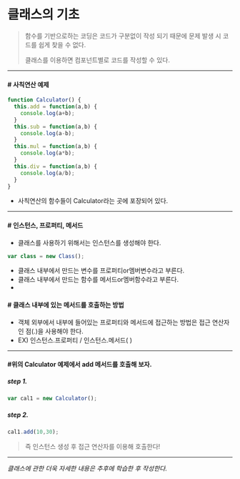 # 클래스의 기초

>함수를 기반으로하는 코딩은 코드가 구분없이 작성 되기 때문에 문제 발생 시 코드를 쉽게 찾을 수 없다.
>
>클래스를 이용하면 컴포넌트별로 코드를 작성할 수 있다.

---

#### # 사칙연산 예제

```javascript
function Calculator() {
  this.add = function(a,b) {
    console.log(a+b);
  }
  this.sub = function(a,b) {
    console.log(a-b);
  }
  this.mul = function(a,b) {
    console.log(a*b);
  }
  this.div = function(a,b) {
    console.log(a/b);
  }
}
```

* 사칙연산의 함수들이 Calculator라는 곳에 포장되어 있다.

---

#### # 인스턴스, 프로퍼티, 메서드

* 클래스를 사용하기 위해서는 인스턴스를 생성해야 한다.

```javascript
var class = new Class();
```

* 클래스 내부에서 만드는 변수를 프로퍼티or멤버변수라고 부른다.
* 클래스 내부에서 만드는 함수를 메서드or멤버함수라고 부른다.
* ​

#### # 클래스 내부에 있는 메서드를 호출하는 방법 

* 객체 외부에서 내부에 들어있는 프로퍼티와 메서드에 접근하는 방법은 접근 연산자인 점(.)을 사용해야 한다.
* EX) 인스턴스.프로퍼티 / 인스턴스.메서드( )

---

#### #위의 Calculator 예제에서 add 메서드를 호출해 보자.

##### step 1.

```javascript
var cal1 = new Calculator();
```

##### step 2.

```javascript
cal1.add(10,30);	
```

> 즉 인스턴스 생성 후 접근 연산자를 이용해 호출한다!

---

*클래스에 관한 더욱 자세한 내용은 추후에 학습한 후 작성한다.*

